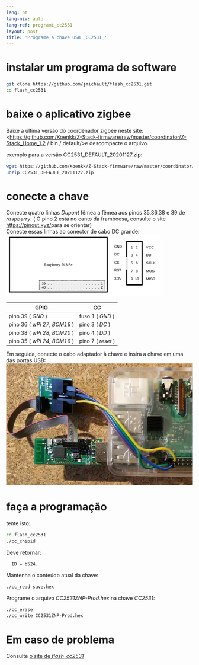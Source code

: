```yaml
---
lang: pt
lang-niv: auto
lang-ref: programi_cc2531
layout: post
title: 'Programe a chave USB _CC2531_'
---
```


# instalar um programa de software

```bash
git clone https://github.com/jmichault/flash_cc2531.git
cd flash_cc2531
```
 
# baixe o aplicativo zigbee
Baixe a última versão do coordenador zigbee neste site: <https://github.com/Koenkk/Z-Stack-firmware/raw/master/coordinator/Z-Stack_Home_1.2 / bin / default/>e descompacte o arquivo.

exemplo para a versão CC2531_DEFAULT_20201127.zip:

```bash
wget https://github.com/Koenkk/Z-Stack-firmware/raw/master/coordinator/Z-Stack_Home_1.2/bin/default/CC2531_DEFAULT_20201127.zip
unzip CC2531_DEFAULT_20201127.zip
```

# conecte a chave

Conecte quatro linhas _Dupont_ fêmea a fêmea aos pinos 35,36,38 e 39 de _raspberry_. ( O pino 2 está no canto da framboesa, consulte o site <https://pinout.xyz/>para se orientar)  
Conecte essas linhas ao conector de cabo DC grande:  
![](/public/raspberry-cc.png "disposition _raspberry_ et _CC_") 

| GPIO | CC |
| ---------------------------- | ------------------- | 
| pino 39 ( _GND_ )           | fuso 1 ( _GND_ )  |	
| pino 36 ( _wPi 27, BCM16_ ) | pino 3 ( _DC_ )   | 
| pino 38 ( _wPi 28, BCM20_ ) | pino 4 ( _DD_ )   | 
| pino 35 ( _wPi 24, BCM19_ ) | pino 7 ( _reset_ )| 

Em seguida, conecte o cabo adaptador à chave e insira a chave em uma das portas USB:
![](/public/Raspberry-CC2531.jpg " _raspberry_ et _CC_") 


# faça a programação

tente isto:
```bash
cd flash_cc2531
./cc_chipid
```
Deve retornar:
```
  ID = b524.
```

Mantenha o conteúdo atual da chave:
```bash
./cc_read save.hex
```

Programe o arquivo _CC2531ZNP-Prod.hex_ na chave _CC2531_:
```bash
./cc_erase
./cc_write CC2531ZNP-Prod.hex
```

# Em caso de problema
Consulte [ o site de _flash_cc2531_](https://jmichault.github.io/flash_cc2531-dok/)
